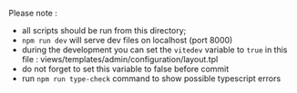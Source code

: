 Please note :
- all scripts should be run from this directory;
- `npm run dev` will serve dev files on localhost (port 8000)
- during the development you can set the `vitedev` variable to `true` in this file : views/templates/admin/configuration/layout.tpl
- do not forget to set this variable to false before commit
- run `npm run type-check` command to show possible typescript errors